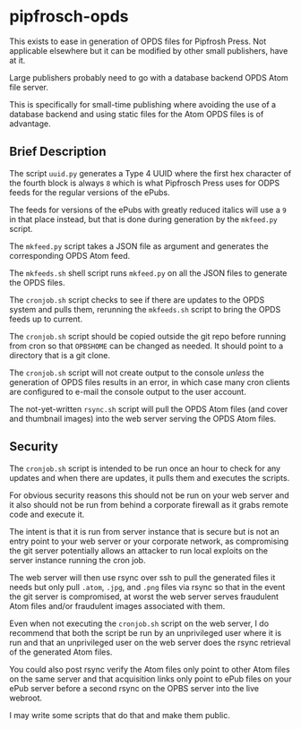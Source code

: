 pipfrosch-opds
==============
This exists to ease in generation of OPDS files for Pipfrosh Press. Not
applicable elsewhere but it can be modified by other small publishers,
have at it.

Large publishers probably need to go with a database backend OPDS Atom file
server.

This is specifically for small-time publishing where avoiding the use of a
database backend and using static files for the Atom OPDS files is of
advantage.

Brief Description
-----------------

The script `uuid.py` generates a Type 4 UUID where the first hex character of
the fourth block is always `8` which is what Pipfrosch Press uses for ODPS
feeds for the regular versions of the ePubs.

The feeds for versions of the ePubs with greatly reduced italics will use a
`9` in that place instead, but that is done during generation by the `mkfeed.py`
script.

The `mkfeed.py` script takes a JSON file as argument and generates the
corresponding OPDS Atom feed.

The `mkfeeds.sh` shell script runs `mkfeed.py` on all the JSON files to generate
the OPDS files.

The `cronjob.sh` script checks to see if there are updates to the OPDS system
and pulls them, rerunning the `mkfeeds.sh` script to bring the OPDS feeds up to
current.

The `cronjob.sh` script should be copied outside the git repo before running
from cron so that `OPBSHOME` can be changed as needed. It should point to a
directory that is a git clone.

The `cronjob.sh` script will not create output to the console *unless* the
generation of OPDS files results in an error, in which case many cron clients
are configured to e-mail the console output to the user account.

The not-yet-written `rsync.sh` script will pull the OPDS Atom files (and cover
and thumbnail images) into the web server serving the OPDS Atom files.

Security
--------

The `cronjob.sh` script is intended to be run once an hour to check for any
updates and when there are updates, it pulls them and executes the scripts.

For obvious security reasons this should not be run on your web server and it
also should not be run from behind a corporate firewall as it grabs remote code
and execute it.

The intent is that it is run from server instance that is secure but is not an
entry point to your web server or your corporate network, as compromising the
git server potentially allows an attacker to run local exploits on the server
instance running the cron job.

The web server will then use rsync over ssh to pull the generated files it needs
but only pull `.atom`, `.jpg`, and `.png` files via rsync so that in the event
the git server is compromised, at worst the web server serves fraudulent Atom
files and/or fraudulent images associated with them.

Even when not executing the `cronjob.sh` script on the web server, I do
recommend that both the script be run by an unprivileged user where it is run
and that an unprivileged user on the web server does the rsync retrieval of the
generated Atom files.

You could also post rsync verify the Atom files only point to other Atom files
on the same server and that acquisition links only point to ePub files on your
ePub server before a second rsync on the OPBS server into the live webroot.

I may write some scripts that do that and make them public.